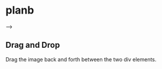 # planb

<!DOCTYPE HTML>
<html>
<head>
<style>
<!-- #div1, #div2 {
  float: left;
  width: 100px;
  height: 35px;
  margin: 10px;
  padding: 10px;
  border: 1px solid black;
}
</style> -->


<script>
function allowDrop(ev) {
  ev.preventDefault();
}

function drag(ev) {
  ev.dataTransfer.setData("text", ev.target.id);
}

function drop(ev) {
  ev.preventDefault();
  var data = ev.dataTransfer.getData("text");
  ev.target.appendChild(document.getElementById(data));
}
</script>
</head>
<body>

<h2>Drag and Drop</h2>
<p>Drag the image back and forth between the two div elements.</p>

<!--
<div id="div1" ondrop="drop(event)" ondragover="allowDrop(event)">
  <!-- <img src="img_w3slogo.gif" draggable="true" ondragstart="drag(event)" id="drag1" width="88" height="31">
  <input type="text" draggable="true" ondragstart="drag(event)" id="drag1">
</div>
<div id="div2" ondrop="drop(event)" ondragover="allowDrop(event)"></div>
-->

</body>
</html>
